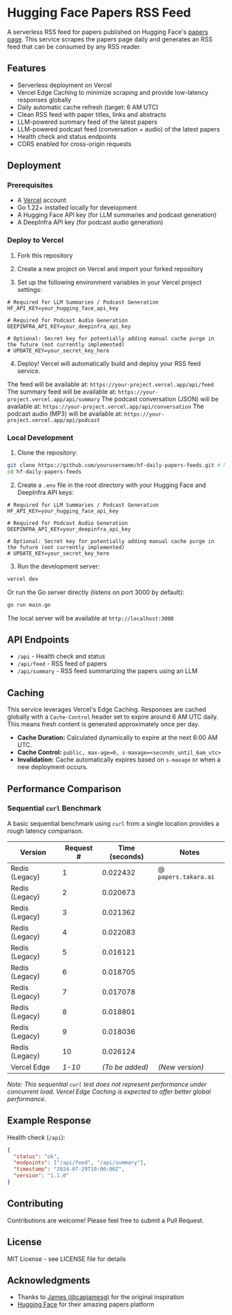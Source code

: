 # Hugging Face Papers RSS Feed

A serverless RSS feed for papers published on Hugging Face's [papers page](https://huggingface.co/papers). This service scrapes the papers page daily and generates an RSS feed that can be consumed by any RSS reader.

## Features

- Serverless deployment on Vercel
- Vercel Edge Caching to minimize scraping and provide low-latency responses globally
- Daily automatic cache refresh (target: 6 AM UTC)
- Clean RSS feed with paper titles, links and abstracts
- LLM-powered summary feed of the latest papers
- LLM-powered podcast feed (conversation + audio) of the latest papers
- Health check and status endpoints
- CORS enabled for cross-origin requests

## Deployment

### Prerequisites

- A [Vercel](https://vercel.com) account
- Go 1.22+ installed locally for development
- A Hugging Face API key (for LLM summaries and podcast generation)
- A DeepInfra API key (for podcast audio generation)

### Deploy to Vercel

1. Fork this repository

2. Create a new project on Vercel and import your forked repository

3. Set up the following environment variables in your Vercel project settings:

```env
# Required for LLM Summaries / Podcast Generation
HF_API_KEY=your_hugging_face_api_key

# Required for Podcast Audio Generation
DEEPINFRA_API_KEY=your_deepinfra_api_key

# Optional: Secret key for potentially adding manual cache purge in the future (not currently implemented)
# UPDATE_KEY=your_secret_key_here
```

4. Deploy! Vercel will automatically build and deploy your RSS feed service.

The feed will be available at: `https://your-project.vercel.app/api/feed`
The summary feed will be available at: `https://your-project.vercel.app/api/summary`
The podcast conversation (JSON) will be available at: `https://your-project.vercel.app/api/conversation`
The podcast audio (MP3) will be available at: `https://your-project.vercel.app/api/podcast`

### Local Development

1. Clone the repository:

```bash
git clone https://github.com/yourusername/hf-daily-papers-feeds.git # Make sure to use your repo name
cd hf-daily-papers-feeds
```

2. Create a `.env` file in the root directory with your Hugging Face and DeepInfra API keys:

```env
# Required for LLM Summaries / Podcast Generation
HF_API_KEY=your_hugging_face_api_key

# Required for Podcast Audio Generation
DEEPINFRA_API_KEY=your_deepinfra_api_key

# Optional: Secret key for potentially adding manual cache purge in the future (not currently implemented)
# UPDATE_KEY=your_secret_key_here
```

3. Run the development server:

```bash
vercel dev
```

Or run the Go server directly (listens on port 3000 by default):

```bash
go run main.go
```

The local server will be available at `http://localhost:3000`

## API Endpoints

- `/api` - Health check and status
- `/api/feed` - RSS feed of papers
- `/api/summary` - RSS feed summarizing the papers using an LLM

## Caching

This service leverages Vercel's Edge Caching. Responses are cached globally with a `Cache-Control` header set to expire around 6 AM UTC daily. This means fresh content is generated approximately once per day.

- **Cache Duration:** Calculated dynamically to expire at the next 6:00 AM UTC.
- **Cache Control:** `public, max-age=0, s-maxage=<seconds_until_6am_utc>`
- **Invalidation:** Cache automatically expires based on `s-maxage` or when a new deployment occurs.

## Performance Comparison

### Sequential `curl` Benchmark

A basic sequential benchmark using `curl` from a single location provides a rough latency comparison.

| Version        | Request # | Time (seconds)  | Notes                |
| -------------- | --------- | --------------- | -------------------- |
| Redis (Legacy) | 1         | 0.022432        | @ `papers.takara.ai` |
| Redis (Legacy) | 2         | 0.020673        |                      |
| Redis (Legacy) | 3         | 0.021362        |                      |
| Redis (Legacy) | 4         | 0.022083        |                      |
| Redis (Legacy) | 5         | 0.016121        |                      |
| Redis (Legacy) | 6         | 0.018705        |                      |
| Redis (Legacy) | 7         | 0.017078        |                      |
| Redis (Legacy) | 8         | 0.018801        |                      |
| Redis (Legacy) | 9         | 0.018036        |                      |
| Redis (Legacy) | 10        | 0.026124        |                      |
| Vercel Edge    | _1-10_    | _(To be added)_ | _(New version)_      |

_Note: This sequential `curl` test does not represent performance under concurrent load. Vercel Edge Caching is expected to offer better global performance._

## Example Response

Health check (`/api`):

```json
{
  "status": "ok",
  "endpoints": ["/api/feed", "/api/summary"],
  "timestamp": "2024-07-29T10:00:00Z",
  "version": "1.1.0"
}
```

## Contributing

Contributions are welcome! Please feel free to submit a Pull Request.

## License

MIT License - see LICENSE file for details

## Acknowledgments

- Thanks to [James (@capjamesg)](https://github.com/capjamesg) for the original inspiration
- [Hugging Face](https://huggingface.co) for their amazing papers platform
